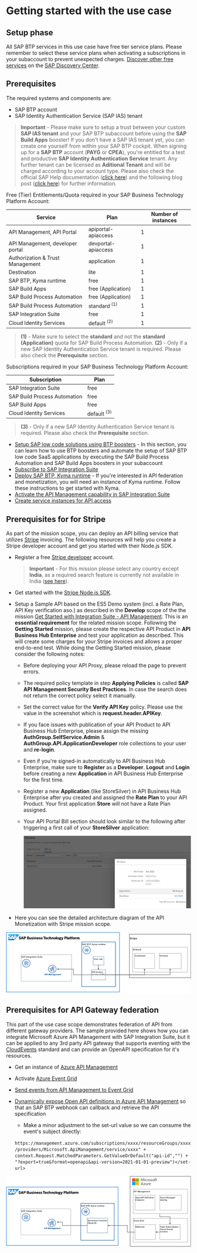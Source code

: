 # Getting started with the use case

## Setup phase
All SAP BTP services in this use case have free tier service plans. Please remember to select these service plans when activating a subscriptions in your subaccount to prevent unexpected charges. [Discover other free services](https://help.sap.com/docs/BTP/65de2977205c403bbc107264b8eccf4b/524e1081d8dc4b0f9d055a6bec383ec3.html) on the [SAP Discovery Center](https://discovery-center.cloud.sap/#/viewServices?provider=all&regions=all&category=freetierservices).

## Prerequisites
The required systems and components are:

- SAP BTP account
- SAP Identity Authentication Service (SAP IAS) tenant

> **Important** - Please make sure to setup a trust between your custom **SAP IAS tenant** and your SAP BTP subaccount before using the **SAP Build Apps** booster! If you don't have a SAP IAS tenant yet, you can create one yourself from within your SAP BTP cockpit. When signing up for a **SAP BTP** account (**PAYG** or **CPEA**), you're entitled for a test and productive **SAP Identity Authentication Service** tenant. Any further tenant can be licensed as **Aditional Tenant** and will be charged according to your account type. Please also check the official SAP Help documentation ([click here](https://help.sap.com/docs/IDENTITY_AUTHENTICATION/6d6d63354d1242d185ab4830fc04feb1/93160ebd2dcb40e98aadcbb9a970f2b9.html?locale=en-US#loio93160ebd2dcb40e98aadcbb9a970f2b9__licensing_section)) and the following blog post ([click here](https://blogs.sap.com/2021/10/26/is-sap-cloud-identity-services-for-free/)) for further information.

Free (Tier) Entitlements/Quota required in your SAP Business Technology Platform Account:

| Service                           | Plan                                  | Number of instances |
| --------------------------------- | ------------------------------------- | ------------------- |
| API Management, API Portal        | apiportal-apiaccess                   | 1                   |
| API Management, developer portal  | devportal-apiaccess                   | 1                   |
| Authorization & Trust Management  | application                           | 1                   |
| Destination                       | lite                                  | 1                   |
| SAP BTP, Kyma runtime             | free                                  | 1                   |
| SAP Build Apps                    | free (Application)                    | 1                   |
| SAP Build Process Automation      | free (Application)                    | 1                   |
| SAP Build Process Automation      | standard <sup>(1)</sup>               | 1                   |
| SAP Integration Suite             | free                                  | 1                   |
| Cloud Identity Services           | default <sup>(2)</sup>                | 1                   |

> **(1)** - Make sure to select the **standard** and not the **standard (Application)** quota for SAP Build Process Automation. 
> **(2)** - Only if a new SAP Identity Authentication Service tenant is required. Please also check the **Prerequisite** section.

Subscriptions required in your SAP Business Technology Platform Account:

| Subscription                      | Plan                           |
| --------------------------------- | ------------------------------ |
| SAP Integration Suite             | free                           |
| SAP Build Process Automation      | free                           |
| SAP Build Apps                    | free                           |
| Cloud Identity Services           | default <sup>(3)</sup>         |

> **(3)** - Only if a new SAP Identity Authentication Service tenant is required. Please also check the **Prerequisite** section.

* [Setup SAP low code solutions using BTP boosters](https://github.com/SAP-docs/btp-cloud-platform/blob/main/docs/30-development/boosters-fb1b561.md) - In this section, you can learn how to use BTP boosters and automate the setup of SAP BTP low code SaaS applications by executing the SAP Build Process Automation and SAP Build Apps boosters in your subaccount
* [Subscribe to SAP Integration Suite](./01-02-Subscribe-Integration-Suite.md)
* [Deploy SAP BTP, Kyma runtime](https://github.com/SAP-docs/btp-cloud-platform/blob/main/docs/50-administration-and-ops/create-the-kyma-environment-instance-09dd313.md) - If you're interested in API federation and monetization, you will need an instance of Kyma runtime. Follow these instructions to get started with Kyma.
* [Activate the API Management capability in SAP Integration Suite](01-04-Activate-API-Management.md)
* [Create service instances for API access](01-05-Create-service-instances.md) 

## Prerequisites for for Stripe
As part of the mission scope, you can deploy an API billing service that utilizes [Stripe](https://stripe.com) invoicing. The following resources will help you create a Stripe developer account and get you started with their Node.js SDK.
  * Register a free [Stripe developer](https://dashboard.stripe.com/register) account. 
    > **Important** - For this mission please select any country except **India**, as a required search feature is currently not available in India ([see here](https://stripe.com/docs/search#regional-availability)).
  * Get started with the [Stripe Node.js SDK](https://stripe.com/docs/development/quickstart/node).
  * Setup a Sample API based on the ES5 Demo system (incl. a Rate Plan, API Key verification aso.) as described in the **Develop** scope of the the mission [Get Started with Integration Suite - API Management](https://discovery-center.cloud.sap/missiondetail/3062/3072/). This is an **essential requirement** for the related mission scope. Following the **Getting Started** mission, please create the respective API Product in **API Business Hub Enterprise** and test your application as described. This will create some charges for your Stripe invoices and allows a proper end-to-end test. While doing the Getting Started mission, please consider the following notes:
    - Before deploying your API Proxy, please reload the page to prevent errors.
    - The required policy template in step **Applying Policies** is called **SAP API Management Security Best Practices**. In case the search does not return the correct policy select it manually.
    - Set the correct value for the **Verify API Key** policy. Please use the value in the screenshot which is **request.header.APIKey**.
    - If you face issues with publication of your API Product to API Business Hub Enterprise, please assign the missing **AuthGroup.SelfService.Admin** & **AuthGroup.API.ApplicationDeveloper** role collections to your user and **re-login**.
    - Even if you're signed-in automatically to API Business Hub Enterprise, make sure to **Register** as a **Developer**. **Logout** and **Login** before creating a new **Application** in API Business Hub Enterprise for the first time.
    - Register a new **Application** (like StoreSilver) in API Business Hub Enterprise after you created and assigned the **Rate Plan** to your API Product. Your first application **Store** will not have a Rate Plan assigned. 
    - Your API Portal Bill section should look similar to the following after triggering a first call of your **StoreSilver** application: 

      [<img src="./img/API_Portal_Bill.png" width="600" />](./img/API_Portal_Bill.png)

  * Here you can see the detailed architecture diagram of the API Monetization with Stripe mission scope. 

  ![API Monetization with Stripe - Solution Diagram](../images/api_monetization_solution_diagram.png)

## Prerequisites for API Gateway federation
This part of the use case scope demonstrates federation of API from different gateway providers. The sample provided here shows how you can integrate Microsoft Azure API Management with SAP Integration Suite, but it can be applied to any 3rd party API gateway that supports eventing with the [CloudEvents](https://cloudevents.io/) standard and can provide an OpenAPI specification for it's resources.
  * Get an instance of [Azure API Management](https://docs.microsoft.com/en-us/azure/api-management/get-started-create-service-instance)
  * Activate [Azure Event Grid](https://docs.microsoft.com/en-us/azure/event-grid/)
  * [Send events from API Management to Event Grid](https://docs.microsoft.com/en-us/azure/api-management/how-to-event-grid)
  * [Dynamically expose Open API definitions in Azure API Management](https://yourazurecoach.com/2021/12/21/dynamically-expose-open-api-definitions-in-azure-api-management/) so that an SAP BTP webhook can callback and retrieve the API specification
    * Make a minor adjustment to the set-url value so we can consume the event's subject directly:

    ```https://management.azure.com/subscriptions/xxxx/resourceGroups/xxxx/providers/Microsoft.ApiManagement/service/xxxx" + context.Request.MatchedParameters.GetValueOrDefault("api-id","") + "?export=true&format=openapi&api-version=2021-01-01-preview")</set-url>```

  ![API Gateway Federation - Solution Diagram](../images/api_federation_solution_diagram.png)
